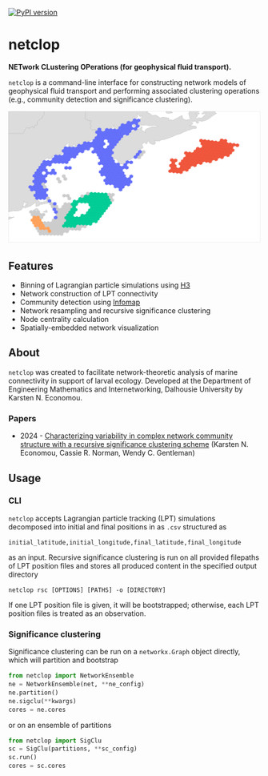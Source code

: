 [![PyPI version](https://badge.fury.io/py/netclop.svg)](https://badge.fury.io/py/netclop)
# netclop
**NETwork CLustering OPerations (for geophysical fluid transport).**

`netclop` is a command-line interface for constructing network models of geophysical fluid transport and performing associated clustering operations (e.g., community detection and significance clustering).

![Robust cores of sea scallop connectivity community structure in the Northwest Atlantic](https://github.com/KarstenEconomou/netclop/raw/main/img/img.png)

## Features
* Binning of Lagrangian particle simulations using [H3](https://github.com/uber/h3)
* Network construction of LPT connectivity
* Community detection using [Infomap](https://github.com/mapequation/infomap)
* Network resampling and recursive significance clustering
* Node centrality calculation
* Spatially-embedded network visualization

## About
`netclop` was created to facilitate network-theoretic analysis of marine connectivity in support of larval ecology.
Developed at the Department of Engineering Mathematics and Internetworking, Dalhousie University by Karsten N. Economou.

### Papers
* 2024 - [Characterizing variability in complex network community structure with a recursive significance clustering scheme](https://arxiv.org/abs/2409.12852) (Karsten N. Economou, Cassie R. Norman, Wendy C. Gentleman)

## Usage
### CLI
`netclop` accepts Lagrangian particle tracking (LPT) simulations decomposed into initial and final positions in as `.csv` structured as
```
initial_latitude,initial_longitude,final_latitude,final_longitude
```
as an input. Recursive significance clustering is run on all provided filepaths of LPT position files and stores all produced content in the specified output directory
```
netclop rsc [OPTIONS] [PATHS] -o [DIRECTORY]
```
If one LPT position file is given, it will be bootstrapped; otherwise, each LPT position files is treated as an observation.

### Significance clustering
Significance clustering can be run on a `networkx.Graph` object directly, which will partition and bootstrap

```python
from netclop import NetworkEnsemble
ne = NetworkEnsemble(net, **ne_config)
ne.partition()
ne.sigclu(**kwargs)
cores = ne.cores
```
or on an ensemble of partitions
```python
from netclop import SigClu
sc = SigClu(partitions, **sc_config)
sc.run()
cores = sc.cores
```